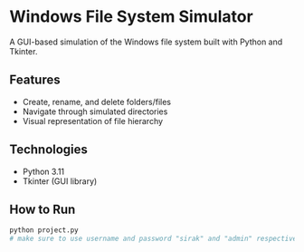 # Windows File System Simulator

A GUI-based simulation of the Windows file system built with Python and Tkinter.

## Features
- Create, rename, and delete folders/files
- Navigate through simulated directories
- Visual representation of file hierarchy

## Technologies
- Python 3.11
- Tkinter (GUI library)

## How to Run
```bash
python project.py
# make sure to use username and password "sirak" and "admin" respectively 

